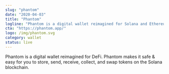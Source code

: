 ```yaml
---
slug: "phantom"
date: "2020-04-03"
title: "Phantom"
logline: "Phantom is a digital wallet reimagined for Solana and Ethereum."
cta: "https://phantom.app/"
logo: /img/phantom.svg
category: wallet
status: live
---
```


Phantom is a digital wallet reimagined for DeFi. Phantom makes it safe & easy for you to store, send, receive, collect, and swap tokens on the Solana blockchain.

